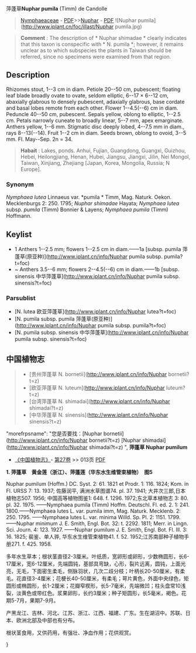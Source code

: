 萍蓬草**Nuphar pumila** (Timm) de Candolle

> [Nymphaeaceae](http://www.iplant.cn/info/Nymphaeaceae?t=foc) - [PDF](http://www.iplant.cn/foc/pdf/Nymphaeaceae.pdf)>>[Nuphar](http://www.iplant.cn/info/Nuphar?t=foc) - [PDF](http://www.iplant.cn/foc/pdf/Nuphar.pdf)
![Nuphar pumila](http://www.iplant.cn/foc/illast/Nuphar pumila.jpg)

> **Comment** : 
> The description of * Nuphar shimadae * clearly indicates that this taxon is conspecific with * N. pumila *; however, it remains unclear as to which subspecies the plants in Taiwan should be referred, since no specimens were examined from that region.

## Description

Rhizomes stout, 1--3 cm in diam. Petiole 20--50 cm, pubescent; floating leaf blade broadly ovate to ovate, seldom elliptic, 6--17 × 6--12 cm, abaxially glabrous to densely pubescent, adaxially glabrous, base cordate and basal lobes remote from each other. Flower 1--4.5(--6) cm in diam. Peduncle 40--50 cm, pubescent. Sepals yellow, oblong to elliptic, 1--2.5 cm. Petals narrowly cuneate to broadly linear, 5--7 mm, apex emarginate. Anthers yellow, 1--6 mm. Stigmatic disc deeply lobed, 4--7.5 mm in diam., rays 8--13(--14). Fruit 1--2 cm in diam. Seeds brown, oblong to ovoid, 3--5 mm. Fl. May--Sep. 2n = 34.

> **Habait** : 
> Lakes, ponds. Anhui, Fujian, Guangdong, Guangxi, Guizhou, Hebei, Heilongjiang, Henan, Hubei, Jiangsu, Jiangxi, Jilin, Nei Mongol, Taiwan, Xinjiang, Zhejiang [Japan, Korea, Mongolia, Russia; N Europe].

### Synonym
*Nymphaea lutea* Linnaeus var. *pumila * Timm, Mag. Naturk. Oekon. Mecklenburgs 2: 250. 1795; *Nuphar shimadae* Hayata; *Nymphaea lutea* subsp. *pumila* (Timm) Bonnier & Layens; *Nymphaea pumila* (Timm) Hoffmann.

## Keylist

* 1 Anthers 1--2.5 mm; flowers 1--2.5 cm in diam.——1a [subsp. pumila 萍蓬草(原亚种)](http://www.iplant.cn/info/Nuphar pumila subsp. pumila?t=foc)
* ~ Anthers 3.5--6 mm; flowers 2--4.5(--6) cm in diam.——1b [subsp. sinensis 中华萍蓬草](http://www.iplant.cn/info/Nuphar pumila subsp. sinensis?t=foc)

### Parsublist

* [N.  lutea  欧亚萍蓬草](http://www.iplant.cn/info/Nuphar lutea?t=foc)
* [N.  pumila subsp. pumila  萍蓬草(原亚种)](http://www.iplant.cn/info/Nuphar pumila subsp. pumila?t=foc)
* [N.  pumila subsp. sinensis  中华萍蓬草](http://www.iplant.cn/info/Nuphar pumila subsp. sinensis?t=foc)

## 中国植物志

> * [贵州萍蓬草  N.  bornetii](http://www.iplant.cn/info/Nuphar bornetii?t=z)
> * [欧亚萍蓬草  N.  luteum](http://www.iplant.cn/info/Nuphar luteum?t=z)
> * [台湾萍蓬草  N.  shimadai](http://www.iplant.cn/info/Nuphar shimadai?t=z)
> * [中华萍蓬草  N.  sinensis](http://www.iplant.cn/info/Nuphar sinensis?t=z)

  "morefrpsname": "您是否要找：<span class='spantxt'>[Nuphar bornetii](http://www.iplant.cn/info/Nuphar bornetii?t=z)
 [Nuphar shimadai](http://www.iplant.cn/info/Nuphar shimadai?t=z) ",
**萍蓬草 Nuphar pumilum**

* [《中国植物志》](http://www.iplant.cn/frps)- [第27卷](http://www.iplant.cn/frps/vol/27) >> 013页 [PDF](http://www.iplant.cn/frps/pdf/27/013.pdf)

**1. 萍蓬草　黄金莲（浙江）、萍蓬莲（华东水生维管束植物）　图5**

Nuphar pumilum (Hoffm.) DC. Syst. 2: 61. 1821 et Prodr. 1: 116. 1824; Kom. in Fl. URSS 7: 13. 1937; 佐藤润平, 满洲水草图谱74. pl. 37. 1941; 大井次三郎,日本植物志507. 1956; 中国高等植物图鉴1: 648. f. 1296. 1972;东北草本植物志 3: 80. pl. 32. 1975. ——Nymphaea pumila (Timm) Hoffm. Deutschl. Fl. ed. 2. 1: 241. 1800.——Nymphaea lutes L. var. pumila imm, Mag. Naturk. Mecklenb. 2: 250. 1795. ——Nymphaea lutes L. var. minima Willd. Sp. Pl. 2: 1151. 1799.——Nuphar minimum J. E. Smith, Engl. Bot. 32: t. 2292. 1811; Merr. in Lingn. Sci. Journ. 4: 123. 1927. ——Nuphar pumilum J. E. Smith, Engl. Bot. Fl. Ill. 3: 16. 1825; 裴鉴、单人骅, 华东水生维管束植物41. f. 52. 1952;江苏南部种子植物手册271. f. 425. 1958.

多年水生草本；根状茎直径2-3厘米。叶纸质，宽卵形或卵形，少数椭圆形，长6-17厘米，宽6-12厘米，先端圆钝，基部具弯缺，心形，裂片远离，圆钝，上面光亮，无毛，下面密生柔毛，侧脉羽状，几次二歧分枝；叶柄长20-50厘米，有柔毛。花直径3-4厘米；花梗长40-50厘米，有柔毛；萼片黄色，外面中央绿色，矩圆形或椭圆形，长1-2厘米；花瓣窄楔形，长5-7毫米，先端微凹；柱头盘常10浅裂，淡黄色或带红色。浆果卵形，长约3厘米；种子矩圆形，长5毫米，褐色。花期5-7月，果期7-9月。

产黑龙江、吉林、河北、江苏、浙江、江西、福建、广东。生在湖沼中。苏联、日本、欧洲北部及中部也有分布。

根状茎食用，又供药用，有强壮、净血作用；花供观赏。

}